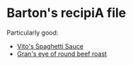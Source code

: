 # Barton's recipiA file

Particularly good:

* [Vito's Spaghetti Sauce](./spaghetti.md)
* [Gran's eye of round beef roast](./gran_s_eye_of_round_beef_roast.md)
